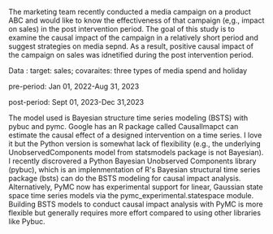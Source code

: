 The marketing team recently conducted a media campaign on a product ABC and would like to know the effectiveness of that campaign (e,g., impact on sales) in the post intervention period. The goal of this study is to examine the causal impact of the campaign in a relatively short period and suggest strategies on media sepnd. As a result, positive causal impact of the campaign on sales was idnetified during the post intervention period.

Data : target: sales; covaraites: three types of media spend and holiday

pre-period: Jan 01, 2022-Aug 31, 2023

post-period: Sept 01, 2023-Dec 31,2023

The model used is Bayesian structure time series modeling (BSTS) with pybuc and pymc. Google has an R package called CausalImapct can estimate the causal effect of a designed intervention on a time series. I love it but the Python version is somewhat lack of flexibility (e.g., the underlying UnobservedComponents model from statsmodels package is not Bayesian). I recently discrovered a Python Bayesian Unobserved Components library (pybuc), which is an implenmentation of R's Bayesian structural time series package (bsts) can do the BSTS modeling for causal impact analysis. Alternatively, PyMC now has experimental support for linear, Gaussian state space time series models via the pymc_experimental.statespace module. Building BSTS models to conduct causal impact analysis with PyMC is more flexible but generally requires more effort compared to using other libraries like Pybuc.
